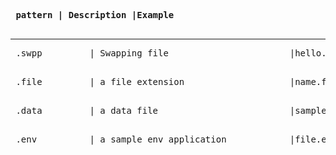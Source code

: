 <strong><pre> pattern       | Description                         |Example <br>   </pre></strong> <hr>
<pre> .swpp         | Swapping file                       |hello.c.swp <br> </pre>
<pre> .file         | a file extension                    |name.file <br> </pre>
<pre> .data         | a data file                         |sample.data <br> </pre>
<pre> .env          | a sample env application            |file.env

